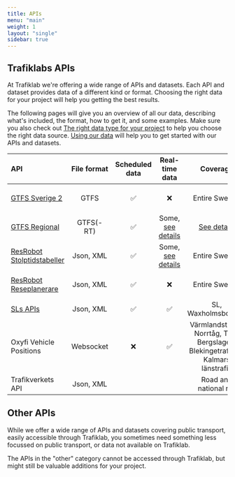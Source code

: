 ```yaml
---
title: APIs
menu: "main"
weight: 1
layout: "single"
sidebar: true
---
```


## Trafiklabs APIs

At Trafiklab we're offering a wide range of APIs and datasets. Each API and dataset provides data of a different kind or
format. Choosing the right data for your project will help you getting the best results.

The following pages will give you an overview of all our data, describing what's included, the format, how to get it,
and some examples. Make sure you also check
out [The right data type for your project](../docs/using-trafiklab-data/the-right-data-type-for-your-project/) to help you
choose the right data source. [Using our data](../docs/using-trafiklab-data/) will help you to get started with our APIs
and datasets.

| API | File format | Scheduled data | Real-time data | Coverage | What is it |
| :--- | :---: | :---: | :---: | :---: | :--- |
| [GTFS Sverige 2](/api/trafiklab-apis/gtfs-sverige-2/) | GTFS | ✅ | ❌ | Entire Sweden | All Public Transport Dataset |
| [GTFS Regional](/api/trafiklab-apis/gtfs-regional/) | GTFS(-RT) | ✅ | Some, [see details](/api/trafiklab-apis/gtfs-regional/#which-operators-are-covered-by-this-dataset) | [See details](/api/trafiklab-apis/gtfs-regional/#which-operators-are-covered-by-this-dataset) | Public Transport Datasets |
| [ResRobot Stolptidstabeller](/api/trafiklab-apis/resrobot-v2/timetables.md) | Json, XML | ✅ | Some, [see details](/api/trafiklab-apis/resrobot-v2/timetables.md) | Entire Sweden | Departure & Arrival board API |
| [ResRobot Reseplanerare](/api/trafiklab-apis/resrobot-v2/routeplanner.md) | Json, XML | ✅ | ❌ | Entire Sweden | Travel planner API |
| [SLs APIs ](/api/trafiklab-apis/sl/) | Json, XML | ✅ | ✅ | SL, Waxholmsbolaget | API collection |
| Oxyfi Vehicle Positions | Websocket | ❌ | ✅ | Värmlandstrafik, Norrtåg, Tåg i Bergslagen, Blekingetrafiken, Kalmars länstrafik | Realtime train position API |
| Trafikverkets API | Json, XML |  |  | Road and national rail | Road and rail API |

## Other APIs

While we offer a wide range of APIs and datasets covering public transport, easily accessible through Trafiklab, you
sometimes need something less focussed on public transport, or data not available on Trafiklab.

The APIs in the "other" category cannot be accessed through Trafiklab, but might still be valuable additions for your 
project.

